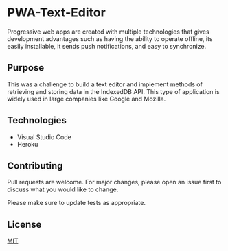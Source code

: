 # PWA-Text-Editor
Progressive web apps are created with multiple technologies that gives development advantages such as having the ability to operate offline, its easily installable, it sends push notifications, and easy to synchronize. 

## Purpose
This was a challenge to build a text editor and implement methods of retrieving and storing data in the IndexedDB API. This type of application is widely used in large companies like 
Google and Mozilla.

## Technologies
* Visual Studio Code
* Heroku




## Contributing
Pull requests are welcome. For major changes, please open an issue first to discuss what you would like to change.

Please make sure to update tests as appropriate.

## License
[MIT](https://choosealicense.com/licenses/mit/)
